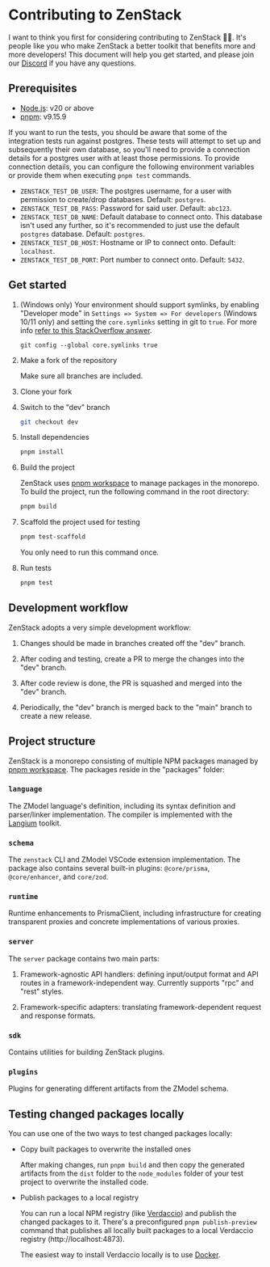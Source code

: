 # Contributing to ZenStack

I want to think you first for considering contributing to ZenStack 🙏🏻. It's people like you who make ZenStack a better toolkit that benefits more and more developers! This document will help you get started, and please join our [Discord](https://discord.gg/Ykhr738dUe) if you have any questions.

## Prerequisites

-   [Node.js](https://nodejs.org/): v20 or above
-   [pnpm](https://pnpm.io/): v9.15.9

If you want to run the tests, you should be aware that some of the integration tests run against postgres. These tests will attempt to set up and subsequently their own database, so you'll need to provide a connection details for a postgres user with at least those permissions. To provide connection details, you can configure the following environment variables or provide them when executing `pnpm test` commands.

-   `ZENSTACK_TEST_DB_USER`: The postgres username, for a user with permission to create/drop databases. Default: `postgres`.
-   `ZENSTACK_TEST_DB_PASS`: Password for said user. Default: `abc123`.
-   `ZENSTACK_TEST_DB_NAME`: Default database to connect onto. This database isn't used any further, so it's recommended to just use the default `postgres` database. Default: `postgres`.
-   `ZENSTACK_TEST_DB_HOST`: Hostname or IP to connect onto. Default: `localhost`.
-   `ZENSTACK_TEST_DB_PORT`: Port number to connect onto. Default: `5432`.

## Get started

1. (Windows only) Your environment should support symlinks, by enabling "Developer mode" in `Settings => System => For developers` (Windows 10/11 only) and setting the `core.symlinks` setting in git to `true`. For more info [refer to this StackOverflow answer](https://stackoverflow.com/questions/5917249/git-symbolic-links-in-windows/59761201#59761201).

    ```pwsh
    git config --global core.symlinks true
    ```

1. Make a fork of the repository

    Make sure all branches are included.

1. Clone your fork

1. Switch to the "dev" branch

    ```bash
    git checkout dev
    ```

1. Install dependencies

    ```bash
    pnpm install
    ```

1. Build the project

    ZenStack uses [pnpm workspace](https://pnpm.io/workspaces) to manage packages in the monorepo. To build the project, run the following command in the root directory:

    ```bash
    pnpm build
    ```

1. Scaffold the project used for testing

    ```bash
    pnpm test-scaffold
    ```

    You only need to run this command once.

1. Run tests

    ```bash
    pnpm test
    ```

## Development workflow

ZenStack adopts a very simple development workflow:

1.  Changes should be made in branches created off the "dev" branch.

1.  After coding and testing, create a PR to merge the changes into the "dev" branch.

1.  After code review is done, the PR is squashed and merged into the "dev" branch.

1.  Periodically, the "dev" branch is merged back to the "main" branch to create a new release.

## Project structure

ZenStack is a monorepo consisting of multiple NPM packages managed by [pnpm workspace](https://pnpm.io/workspaces). The packages reside in the "packages" folder:

### `language`

The ZModel language's definition, including its syntax definition and parser/linker implementation. The compiler is implemented with the [Langium](https://github.com/langium/langium) toolkit.

### `schema`

The `zenstack` CLI and ZModel VSCode extension implementation. The package also contains several built-in plugins: `@core/prisma`, `@core/enhancer`, and `core/zod`.

### `runtime`

Runtime enhancements to PrismaClient, including infrastructure for creating transparent proxies and concrete implementations of various proxies.

### `server`

The `server` package contains two main parts:

1. Framework-agnostic API handlers: defining input/output format and API routes in a framework-independent way. Currently supports "rpc" and "rest" styles.

1. Framework-specific adapters: translating framework-dependent request and response formats.

### `sdk`

Contains utilities for building ZenStack plugins.

### `plugins`

Plugins for generating different artifacts from the ZModel schema.

## Testing changed packages locally

You can use one of the two ways to test changed packages locally:

-   Copy built packages to overwrite the installed ones

    After making changes, run `pnpm build` and then copy the generated artifacts from the `dist` folder to the `node_modules` folder of your test project to overwrite the installed code.

-   Publish packages to a local registry

    You can run a local NPM registry (like [Verdaccio](https://verdaccio.org/)) and publish the changed packages to it. There's a preconfigured `pnpm publish-preview` command that publishes all locally built packages to a local Verdaccio registry (http://localhost:4873).

    The easiest way to install Verdaccio locally is to use [Docker](https://verdaccio.org/docs/docker/).
